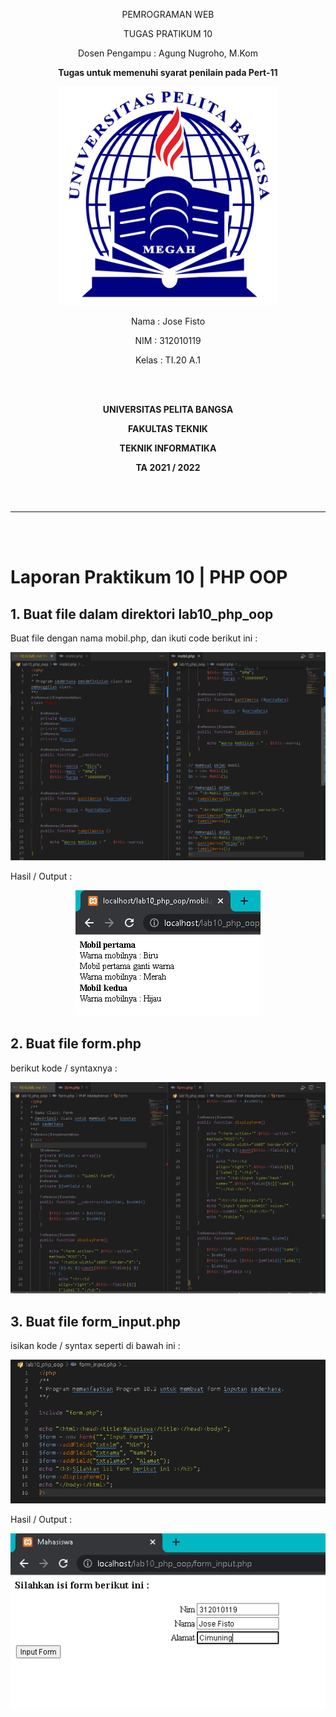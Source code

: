 <p align="center">
	PEMROGRAMAN WEB
</p>
<p align="center">
	TUGAS PRATIKUM 10
</p>
<p align="center">
	Dosen Pengampu : Agung Nugroho, M.Kom
</p>
<p align="center"> 
	<b>Tugas untuk memenuhi syarat penilain pada Pert-11</b>
</p>

<p align="center">
	<img src="Logo/logo.png" alt="UPB" width="350" height="350">
</p>

<p align="center">
                 Nama  : Jose Fisto
</p>
<p align="center">
                 NIM   : 312010119
</p>
<p align="center">
                 Kelas : TI.20 A.1
</p>

<br/>
<br/>

<p align="center">
	<b>UNIVERSITAS PELITA BANGSA</b>
</p>
<p align="center">
	<b>FAKULTAS TEKNIK</b>
</p>
<p align="center">
	<b>TEKNIK INFORMATIKA</b>
</p>
<p align="center">
	<b>TA 2021 / 2022</b>
</p>

<br></br>

<hr>
</hr>

<br></br>

# Laporan Praktikum 10 | PHP OOP

## 1. Buat file dalam direktori lab10_php_oop
Buat file dengan nama mobil.php, dan ikuti code berikut ini :

<p align="center">
	<img src="ss/1_mobil_src.png" alt="">
</p>

Hasil / Output :

<p align="center">
	<img src="ss/1_mobil_output.png" alt="">
</p>

## 2. Buat file form.php

berikut kode / syntaxnya :

<p align="center">
	<img src="ss/2_form.png" alt="">
</p>

## 3. Buat file form_input.php

isikan kode / syntax seperti di bawah ini :

<p align="center">
	<img src="ss/3_form_input_src.png" alt="">
</p>

Hasil / Output :

<p align="center">
	<img src="ss/4_output.png" alt="">
</p>
